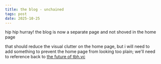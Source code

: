 ```yaml
---
title: the blog - unchained
tags: post
date: 2025-10-25
---
```


hip hip hurray! the blog is now a separate page and not shoved in the home page

that should reduce the visual clutter on the home page, but i will need to add something to prevent the home page from looking too plain; we'll need to reference back to [the future of tbh.vc](/posts/first)